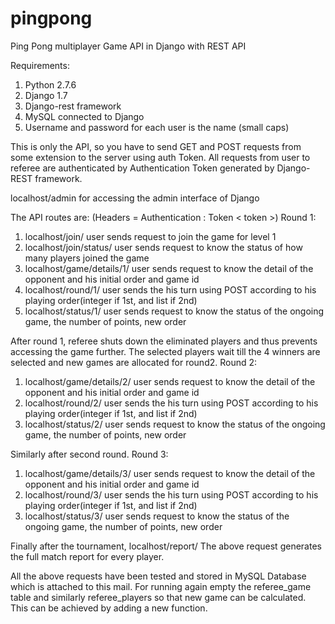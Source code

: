 # pingpong
Ping Pong multiplayer Game API in Django with REST API

Requirements:
1. Python 2.7.6
2. Django 1.7
3. Django-rest framework
4. MySQL connected to Django
5. Username and password for each user is the name (small caps)


This is only the API, so you have to send GET and POST requests from some extension to the server using auth Token.
All requests from user to referee are authenticated by Authentication Token generated by Django-REST framework.

localhost/admin
for accessing the admin interface of Django

The API routes are: (Headers = Authentication : Token < token >)
Round 1:
1. localhost/join/
user sends request to join the game for level 1
2. localhost/join/status/
user sends request to know the status of how many players joined the game
3. localhost/game/details/1/
user sends request to know the detail of the opponent and his initial order and game id
4. localhost/round/1/
user sends the his turn using POST according to his playing order(integer if 1st, and list if 2nd)
5. localhost/status/1/
user sends request to know the status of the ongoing game, the number of points, new order

After round 1, referee shuts down the eliminated players and thus prevents accessing the game further.
The selected players wait till the 4 winners are selected and new games are allocated for round2.
Round 2:
1. localhost/game/details/2/
user sends request to know the detail of the opponent and his initial order and game id
2. localhost/round/2/
user sends the his turn using POST according to his playing order(integer if 1st, and list if 2nd)
3. localhost/status/2/
user sends request to know the status of the ongoing game, the number of points, new order

Similarly after second round.
Round 3:
1. localhost/game/details/3/
user sends request to know the detail of the opponent and his initial order and game id
2. localhost/round/3/
user sends the his turn using POST according to his playing order(integer if 1st, and list if 2nd)
3. localhost/status/3/
user sends request to know the status of the ongoing game, the number of points, new order

Finally after the tournament,
localhost/report/
The above request generates the full match report for every player.


All the above requests have been tested and stored in MySQL Database which is attached to this mail.
For running again empty the referee_game table and similarly referee_players so that new game can be calculated.
This can be achieved by adding a new function.
